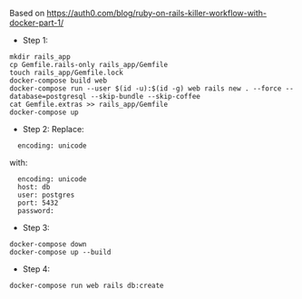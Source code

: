 Based on https://auth0.com/blog/ruby-on-rails-killer-workflow-with-docker-part-1/

* Step 1:
```
mkdir rails_app
cp Gemfile.rails-only rails_app/Gemfile
touch rails_app/Gemfile.lock
docker-compose build web
docker-compose run --user $(id -u):$(id -g) web rails new . --force --database=postgresql --skip-bundle --skip-coffee
cat Gemfile.extras >> rails_app/Gemfile
docker-compose up
```

* Step 2:
Replace:
```
  encoding: unicode
```

with:
```
  encoding: unicode
  host: db
  user: postgres
  port: 5432
  password:
```

* Step 3:
```
docker-compose down
docker-compose up --build
```

* Step 4:
```
docker-compose run web rails db:create
```
